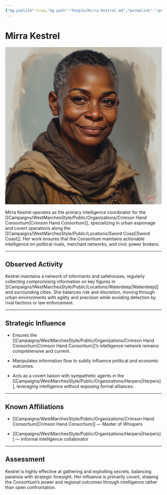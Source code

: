 ```yaml
---
{"dg-publish":true,"dg-path":"People/Mirra Kestrel.md","permalink":"/people/mirra-kestrel/","tags":["NPC","CrimsonHandConsortium"],"dgShowFileTree":true}
---
```


# **Mirra Kestrel**

![Mirra_Kestrel.jpg](/img/user/_assets/WestMarchesStyle/NPC%20Portraits/Mirra_Kestrel.jpg)

Mirra Kestrel operates as the primary intelligence coordinator for the [[Campaigns/WestMarchesStyle/Public/Organizations/Crimson Hand Consortium\|Crimson Hand Consortium]], specializing in urban espionage and covert operations along the [[Campaigns/WestMarchesStyle/Public/Locations/Sword Coast\|Sword Coast]]. Her work ensures that the Consortium maintains actionable intelligence on political rivals, merchant networks, and civic power brokers.

---

## Observed Activity

Kestrel maintains a network of informants and safehouses, regularly collecting compromising information on key figures in [[Campaigns/WestMarchesStyle/Public/Locations/Waterdeep\|Waterdeep]] and surrounding cities. She balances risk and discretion, moving through urban environments with agility and precision while avoiding detection by rival factions or law enforcement.

---

## Strategic Influence

- Ensures the [[Campaigns/WestMarchesStyle/Public/Organizations/Crimson Hand Consortium\|Crimson Hand Consortium]]’s intelligence network remains comprehensive and current.
    
- Manipulates information flow to subtly influence political and economic outcomes.
    
- Acts as a covert liaison with sympathetic agents in the [[Campaigns/WestMarchesStyle/Public/Organizations/Harpers\|Harpers]], leveraging intelligence without exposing formal alliances.
    

---

## Known Affiliations

- [[Campaigns/WestMarchesStyle/Public/Organizations/Crimson Hand Consortium\|Crimson Hand Consortium]] — Master of Whispers
    
- [[Campaigns/WestMarchesStyle/Public/Organizations/Harpers\|Harpers]] — Informal intelligence collaborator
    

---

## Assessment

Kestrel is highly effective at gathering and exploiting secrets, balancing paranoia with strategic foresight. Her influence is primarily covert, shaping the Consortium’s power and regional outcomes through intelligence rather than open confrontation.